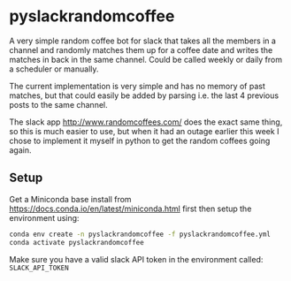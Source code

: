 # pyslackrandomcoffee

A very simple random coffee bot for slack that takes all the members in a channel and randomly matches them up for a
coffee date and writes the matches in back in the same channel. Could be called weekly or daily from a scheduler or
manually.

The current implementation is very simple and has no memory of past matches, but that could easily be added by parsing
i.e. the last 4 previous posts to the same channel.

The slack app http://www.randomcoffees.com/ does the exact same thing, so this is much easier to use, but when it had an
outage earlier this week I chose to implement it myself in python to get the random coffees going again.  


## Setup
Get a Miniconda base install from https://docs.conda.io/en/latest/miniconda.html first then setup the environment using:
```bash
conda env create -n pyslackrandomcoffee -f pyslackrandomcoffee.yml
conda activate pyslackrandomcoffee
```
Make sure you have a valid slack API token in the environment called: `SLACK_API_TOKEN`
